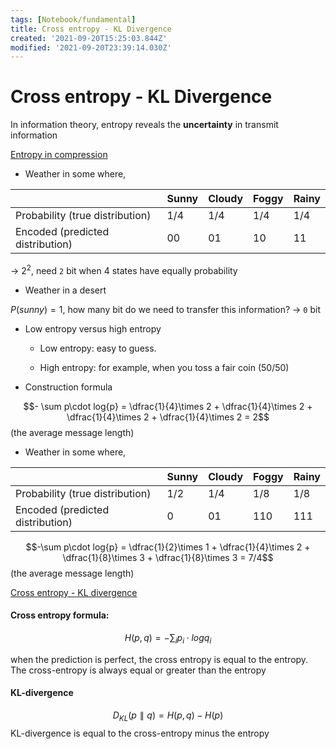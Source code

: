 ```yaml
---
tags: [Notebook/fundamental]
title: Cross entropy - KL Divergence
created: '2021-09-20T15:25:03.844Z'
modified: '2021-09-20T23:39:14.030Z'
---
```


# Cross entropy - KL Divergence

In information theory, entropy reveals the **uncertainty** in transmit information

[Entropy in compression](https://www.youtube.com/watch?v=M5c_RFKVkko&t=597s)
- Weather in some where,

|             | Sunny | Cloudy | Foggy | Rainy |
| ----------- | ----- | ------ | ----- | ----- |
| Probability (true distribution) | 1/4   | 1/4    | 1/4   | 1/4   |
| Encoded     (predicted distribution)| 00    | 01     | 10    | 11    |

&#8594; $2^2$, need `2` bit when 4 states have equally probability

- Weather in a desert

$P(sunny) = 1$, how many bit do we need to transfer this information? &#8594; `0` bit

- Low entropy versus high entropy

  - Low entropy: easy to guess.

  - High entropy: for example, when you toss a fair coin (50/50)

- Construction formula

$$- \sum p\cdot log{p} = \dfrac{1}{4}\times 2 + \dfrac{1}{4}\times 2 + \dfrac{1}{4}\times 2 + \dfrac{1}{4}\times 2 = 2$$ (the average message length)

- Weather in some where,

|             | Sunny | Cloudy | Foggy | Rainy |
| ----------- | ----- | ------ | ----- | ----- |
| Probability (true distribution)| 1/2   | 1/4    | 1/8   | 1/8   |
| Encoded     (predicted distribution)| 0     | 01     | 110   | 111   |

$$-\sum p\cdot log{p} = \dfrac{1}{2}\times 1 + \dfrac{1}{4}\times 2 + \dfrac{1}{8}\times 3 + \dfrac{1}{8}\times 3 = 7/4$$ (the average message length)

[Cross entropy - KL divergence](https://www.youtube.com/watch?v=ErfnhcEV1O8&t=502s)

#### Cross entropy formula:

$$H(p, q) = - \sum_i p_i \cdot log q_i$$

when the prediction is perfect, the cross entropy is equal to the entropy.
The cross-entropy is always equal or greater than the entropy

#### KL-divergence

$$D_{KL}(p\parallel q) = H(p, q) - H(p)$$ 
KL-divergence is equal to the cross-entropy minus the entropy
